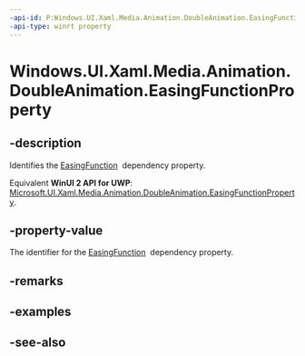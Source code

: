 ```yaml
---
-api-id: P:Windows.UI.Xaml.Media.Animation.DoubleAnimation.EasingFunctionProperty
-api-type: winrt property
---
```


<!-- Property syntax
public Windows.UI.Xaml.DependencyProperty EasingFunctionProperty { get; }
-->

# Windows.UI.Xaml.Media.Animation.DoubleAnimation.EasingFunctionProperty

## -description
Identifies the [EasingFunction](doubleanimation_easingfunction.md)  dependency property.

Equivalent **WinUI 2 API for UWP**: [Microsoft.UI.Xaml.Media.Animation.DoubleAnimation.EasingFunctionProperty](/windows/winui/api/microsoft.ui.xaml.media.animation.doubleanimation.easingfunctionproperty).

## -property-value
The identifier for the [EasingFunction](doubleanimation_easingfunction.md)  dependency property.

## -remarks

## -examples

## -see-also
